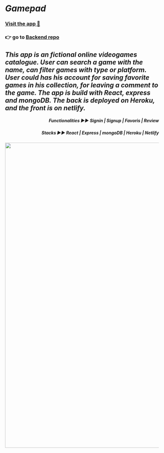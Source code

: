 *<h1>Gamepad</h1>*

### [Visit the app 👀](https://my-projet-gamepad.netlify.app/)

### 👉 go to [Backend repo](https://github.com/Yiyi41/GamePad-backend)


*<h2 >This app is an fictional online videogames catalogue. User can search a game with the name, can filter games with type or platform. User could has his account for saving favorite games in his collection, for leaving a comment to the game. The app is build with React, express and mongoDB. The back is deployed on Heroku, and the front is on netlify.</h2>*

*<h5 align="right">Functionalities ▶︎▶︎ Signin | Signup | Favoris | Review</h5>*
*<h5 align="right">Stacks ▶︎▶︎ React | Express | mongoDB | Heroku | Netlify  </h5>*




<p align="left" >
<img align="left" width="1000" src="https://res.cloudinary.com/dps4zteie/image/upload/v1701079545/Capture_d_e%CC%81cran_2023-11-27_a%CC%80_11.03.21_l97fvh.png"/>
</p>     
   




